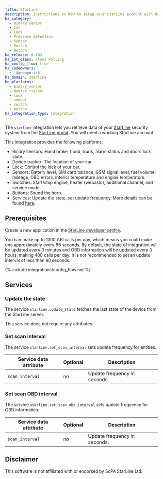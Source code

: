 ```yaml
---
title: StarLine
description: Instructions on how to setup your StarLine account with Home Assistant.
ha_category:
  - Binary sensor
  - Car
  - Lock
  - Presence detection
  - Sensor
  - Switch
  - Button
ha_release: 0.103
ha_iot_class: Cloud Polling
ha_config_flow: true
ha_codeowners:
  - '@anonym-tsk'
ha_domain: starline
ha_platforms:
  - binary_sensor
  - device_tracker
  - lock
  - sensor
  - switch
  - button
ha_integration_type: integration
---
```


The `starline` integration lets you retrieve data of your [StarLine](https://www.alarmstarline.com/) security system from the [StarLine portal](https://my.starline.ru/). You will need a working StarLine account.

This integration provides the following platforms:

- Binary sensors: Hand brake, hood, trunk, alarm status and doors lock state.
- Device tracker: The location of your car.
- Lock: Control the lock of your car.
- Sensors: Battery level, SIM card balance, GSM signal level, fuel volume, mileage, OBD errors, interior temperature and engine temperature.
- Switches: Start/stop engine, heater (webasto), additional channel, and service mode.
- Buttons: Sound the horn.
- Services: Update the state, set update frequency. More details can be found [here](#services).

## Prerequisites

Create a new application in the [StarLine developer profile](https://my.starline.ru/developer).

<div class='note'>

You can make up to 1000 API calls per day, which means you could make one approximately every 86 seconds.
By default, the state of integration will be updated every 3 minutes and OBD information will be updated every 3 hours, making 488 calls per day.
It is not recommended to set an update interval of less than 90 seconds.

</div>

{% include integrations/config_flow.md %}

## Services

### Update the state

The service `starline.update_state` fetches the last state of the device from the StarLine server.

This service does not require any attributes.

### Set scan interval

The service `starline.set_scan_interval` sets update frequency for entities.

| Service data attribute | Optional | Description |
| ---------------------- | -------- | ----------- |
| `scan_interval` | no | Update frequency in seconds.

### Set scan OBD interval

The service `starline.set_scan_obd_interval` sets update frequency for OBD information.

| Service data attribute | Optional | Description |
| ---------------------- | -------- | ----------- |
| `scan_interval` | no | Update frequency in seconds.

## Disclaimer

This software is not affiliated with or endorsed by ScPA StarLine Ltd.
